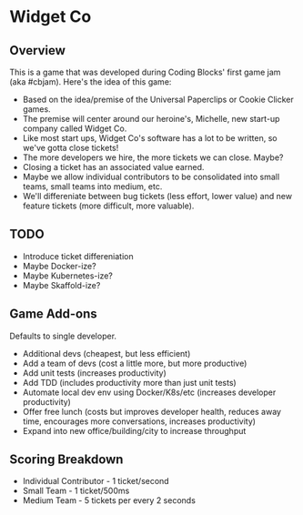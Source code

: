 # Widget Co
## Overview
This is a game that was developed during Coding Blocks' first game jam (aka #cbjam). Here's the idea of this game:

* Based on the idea/premise of the Universal Paperclips or Cookie Clicker games.
* The premise will center around our heroine's, Michelle, new start-up company called Widget Co.
* Like most start ups, Widget Co's software has a lot to be written, so we've gotta close tickets!
* The more developers we hire, the more tickets we can close. Maybe?
* Closing a ticket has an associated value earned.
* Maybe we allow individual contributors to be consolidated into small teams, small teams into medium, etc.
* We'll differeniate between bug tickets (less effort, lower value) and new feature tickets (more difficult, more valuable).

## TODO
* Introduce ticket differeniation
* Maybe Docker-ize?
* Maybe Kubernetes-ize?
* Maybe Skaffold-ize?

## Game Add-ons
Defaults to single developer.
* Additional devs (cheapest, but less efficient)
* Add a team of devs (cost a little more, but more productive)
* Add unit tests (increases productivity)
* Add TDD (includes productivity more than just unit tests)
* Automate local dev env using Docker/K8s/etc (increases developer productivity)
* Offer free lunch (costs but improves developer health, reduces away time, encourages more conversations, increases productivity)
* Expand into new office/building/city to increase throughput

## Scoring Breakdown
* Individual Contributor - 1 ticket/second
* Small Team - 1 ticket/500ms
* Medium Team - 5 tickets per every 2 seconds